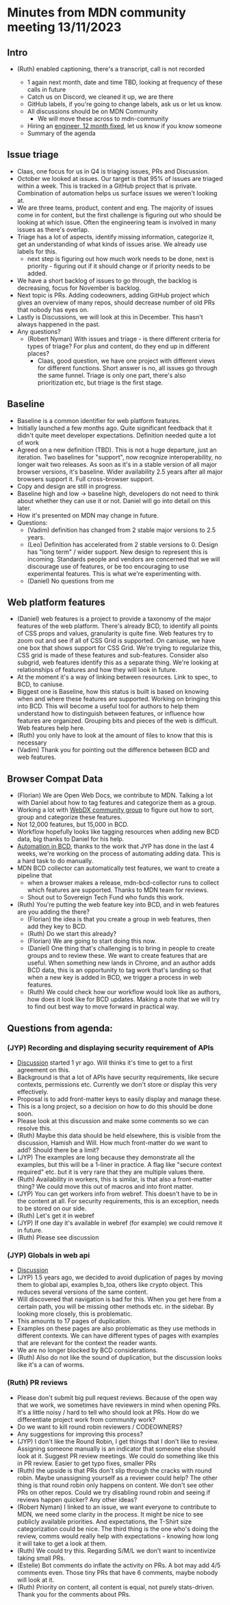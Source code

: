 # Minutes from MDN community meeting 13/11/2023

## Intro

- (Ruth) enabled captioning, there's a transcript, call is not recorded

  - 1 again next month, date and time TBD, looking at frequency of these calls in future
  - Catch us on Discord, we cleaned it up, we are there
  - GitHub labels, if you're going to change labels, ask us or let us know.
  - All discussions should be on MDN Community
    - We will move these across to mdn-community
  - Hiring an [engineer, 12 month fixed](https://www.mozilla.org/en-US/careers/position/gh/5448569/), let us know if you know someone
  - Summary of the agenda

## Issue triage

- Claas, one focus for us in Q4 is triaging issues, PRs and Discussion.
- October we looked at issues. Our target is that 95% of issues are triaged within a week. This is tracked in a GitHub project that is private. Combination of automation helps us surface issues we weren't looking at.
- We are three teams, product, content and eng. The majority of issues come in for content, but the first challenge is figuring out who should be looking at which issue. Often the engineering team is involved in many issues as there's overlap.
- Triage has a lot of aspects, identify missing information, categorize it, get an understanding of what kinds of issues arise. We already use labels for this.
  - next step is figuring out how much work needs to be done, next is priority - figuring out if it should change or if priority needs to be added.
- We have a short backlog of issues to go through, the backlog is decreasing, focus for November is backlog.
- Next topic is PRs. Adding codeowners, adding GitHub project which gives an overview of many repos, should decrease number of old PRs that nobody has eyes on.
- Lastly is Discussions, we will look at this in December. This hasn't always happened in the past.
- Any questions?
  - (Robert Nyman) With issues and triage - is there different criteria for types of triage? For plus and content, do they end up in different places?
    - Claas, good question, we have one project with different views for different functions. Short answer is no, all issues go through the same funnel. Triage is only one part, there's also prioritization etc, but triage is the first stage.

## Baseline

- Baseline is a common identifier for web platform features.
- Initially launched a few months ago. Quite significant feedback that it didn't quite meet developer expectations. Definition needed quite a lot of work
- Agreed on a new definition (TBD). This is not a huge departure, just an iteration. Two baselines for "support", now recognize interoperability, no longer wait two releases. As soon as it's in a stable version of all major browser versions, it's baseline. Wider availability 2.5 years after all major browsers support it. Full cross-browser support.
- Copy and design are still in progress.
- Baseline high and low -> baseline high, developers do not need to think about whether they can use it or not. Daniel will go into detail on this later.
- How it's presented on MDN may change in future.
- Questions:
  - (Vadim) definition has changed from 2 stable major versions to 2.5 years.
  - (Leo) Definition has accelerated from 2 stable versions to 0. Design has "long term" / wider support. New design to represent this is incoming. Standards people and vendors are concerned that we will discourage use of features, or be too encouraging to use experimental features. This is what we're experimenting with.
  - (Daniel) No questions from me

## Web platform features
  
- (Daniel) web features is a project to provide a taxonomy of the major features of the web platform. There's already BCD, to identify all points of CSS props and values, granularity is quite fine. Web features try to zoom out and see if all of CSS Grid is supported. On caniuse, we have one box that shows support for CSS Grid. We're trying to regularize this, CSS grid is made of these features and sub-features. Consider also subgrid, web features identify this as a separate thing. We're looking at relationships of features and how they will look in future.
- At the moment it's a way of linking between resources. Link to spec, to BCD, to caniuse.
- Biggest one is Baseline, how this status is built is based on knowing when and where these features are supported. Working on bringing this into BCD. This will become a useful tool for authors to help them understand how to distinguish between features, or influence how features are organized. Grouping bits and pieces of the web is difficult. Web features help here.
- (Ruth) you only have to look at the amount of files to know that this is necessary
- (Vadim) Thank you for pointing out the difference between BCD and web features.

## Browser Compat Data

- (Florian) We are Open Web Docs, we contribute to MDN. Talking a lot with Daniel about how to tag features and categorize them as a group.
- Working a lot with [WebDX community group](https://github.com/openwebdocs/project/issues/169) to figure out how to sort, group and categorize these features.
- Not 12,000 features, but 15,000 in BCD.
- Workflow hopefully looks like tagging resources when adding new BCD data, big thanks to Daniel for his help.
- [Automation in BCD](https://github.com/openwebdocs/project/issues/168), thanks to the work that JYP has done in the last 4 weeks, we're working on the process of automating adding data. This is a hard task to do manually.
- MDN BCD collector can automatically test features, we want to create a pipeline that
  - when a browser makes a release, mdn-bcd-collector runs to collect which features are supported. Thanks to MDN team for reviews.
  - Shout out to Sovereign Tech Fund who funds this work.
- (Ruth) You're putting the web feature key into BCD, and in web features are you adding the there?
  - (Florian) the idea is that you create a group in web features, then add they key to BCD.
  - (Ruth) Do we start this already?
  - (Florian) We are going to start doing this now.
  - (Daniel) One thing that's challenging is to bring in people to create groups and to review these. We want to create features that are useful. When something new lands in Chrome, and an author adds BCD data, this is an opportunity to tag work that's landing so that when a new key is added in BCD, we trigger a process in web features.
  - (Ruth) We could check how our workflow would look like as authors, how does it look like for BCD updates. Making a note that we will try to find out best way to move forward in practical way.

## Questions from agenda:

### (JYP) Recording and displaying security requirement of APIs

- [Discussion](https://github.com/orgs/mdn/discussions/288) started 1 yr ago. Will thinks it's time to get to a first agreement on this.
- Background is that a lot of APIs have security requirements, like secure contexts, permissions etc. Currently we don't store or display this very effectively.
- Proposal is to add front-matter keys to easily display and manage these.
- This is a long project, so a decision on how to do this should be done soon.
- Please look at this discussion and make some comments so we can resolve this.
- (Ruth) Maybe this data should be held elsewhere, this is visible from the discussion, Hamish and Will. How much front-matter do we want to add? Should there be a limit?
- (JYP) The examples are long because they demonstrate all the examples, but this will be a 1-liner in practice. A flag like "secure context required" etc. but it is very rare that they are multiple values there.
- (Ruth) Availability in workers, this is similar, is that also a front-matter thing? We could move this out of macros and into front matter.
- (JYP) You can get workers info from webref. This doesn't have to be in the content at all. For security requirements, this is an exception, needs to be stored on our side.
- (Ruth) Let's get it in webref
- (JYP) If one day it's available in webref (for example) we could remove it in future.
- (Ruth) Please see discussion

### (JYP) Globals in web api

- [Discussion](https://github.com/orgs/mdn/discussions/360)
- (JYP) 1.5 years ago, we decided to avoid duplication of pages by moving them to global api, examples b_toa, others like crypto object. This reduces several versions of the same content.
- Will discovered that navigation is bad for this. When you get here from a certain path, you will be missing other methods etc. in the sidebar. By looking more closely, this is problematic.
- This amounts to 17 pages of duplication.
- Examples on these pages are also problematic as they use methods in different contexts. We can have different types of pages with examples that are relevant for the context the reader wants.
- We are no longer blocked by BCD considerations.
- (Ruth) Also do not like the sound of duplication, but the discussion looks like it's a can of worms.

### (Ruth) PR reviews

- Please don't submit big pull request reviews. Because of the open way that we work, we sometimes have reviewers in mind when opening PRs. It's a little noisy / hard to tell who should look at PRs. How do we differentiate project work from community work?
- Do we want to kill round robin reviewers / CODEOWNERS?
- Any suggestions for improving this process?
- (JYP) I don't like the Round Robin, I get things that I don't like to review. Assigning someone manually is an indicator that someone else should look at it. Suggest PR review meetings. We could do something like this in PR review. Easier to get typo fixes, smaller PRs
- (Ruth) the upside is that PRs don't slip through the cracks with round robin. Maybe unassigning yourself as a reviewer could help? The other thing is that round robin only happens on content. We don't see other PRs on other repos. Could we try disabling round robin and seeing if reviews happen quicker? Any other ideas?
- (Robert Nyman) I linked to an issue, we want everyone to contribute to MDN, we need some clarity in the process. It might be nice to see publicly available priorities. And expectations, the T-Shirt size categorization could be nice. The third thing is the one who's doing the review, comms would really help with expectations - knowing how long it will take to get a look at them.
- (Ruth) We could try this. Regarding S/M/L we don't want to incentivize taking small PRs.
- (Estelle) Bot comments do inflate the activity on PRs. A bot may add 4/5 comments even. Those tiny PRs that have 6 comments, maybe nobody will look at it.
- (Ruth) Priority on content, all content is equal, not purely stats-driven. Thank you for the comments about PRs.

